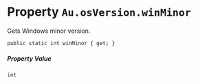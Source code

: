# Property `Au.osVersion.winMinor`

Gets Windows minor version.

```
public static int winMinor { get; }
```

##### Property Value

`int`